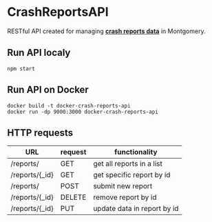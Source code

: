 # CrashReportsAPI

RESTful API created for managing
[**crash reports data**](https://data.world/montgomery-county-of-maryland/4df4fe03-e75b-40ef-aa92-46c06ce14fd8)
in Montgomery.

## Run API localy

```
npm start
```

## Run API on Docker

```
docker build -t docker-crash-reports-api
docker run -dp 9000:3000 docker-crash-reports-api
```

## HTTP requests

| URL             | request | functionality               |
| --------------- | ------- | --------------------------- |
| /reports/       | GET     | get all reports in a list   |
| /reports/{\_id} | GET     | get specific report by id   |
| /reports/       | POST    | submit new report           |
| /reports/{\_id} | DELETE  | remove report by id         |
| /reports/{\_id} | PUT     | update data in report by id |
